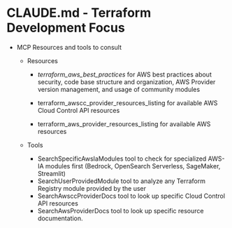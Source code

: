# CLAUDE.md - Terraform Development Focus

- MCP Resources and tools to consult

    - Resources
        - *terraform_aws_best_practices* for AWS best practices about security, code base structure and organization, AWS Provider version management, and usage of community modules

        - terraform_awscc_provider_resources_listing for available AWS Cloud Control API resources
        - terraform_aws_provider_resources_listing for available AWS resources

    - Tools

        - SearchSpecificAwsIaModules tool to check for specialized AWS-IA modules first (Bedrock, OpenSearch Serverless, SageMaker, Streamlit)
        - SearchUserProvidedModule tool to analyze any Terraform Registry module provided by the user
        - SearchAwsccProviderDocs tool to look up specific Cloud Control API resources
        - SearchAwsProviderDocs tool to look up specific resource documentation.